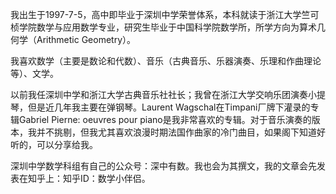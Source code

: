 我出生于1997-7-5，高中即毕业于深圳中学荣誉体系，本科就读于浙江大学竺可桢学院数学与应用数学专业，研究生毕业于中国科学院数学所，所学方向为算术几何学（Arithmetic Geometry）。

我喜欢数学（主要是数论和代数）、音乐（古典音乐、乐器演奏、乐理和作曲理论等）、文学。

以前我任深圳中学和浙江大学古典音乐社社长；我曾在浙江大学交响乐团演奏小提琴，但是近几年我主要在弹钢琴。Laurent Wagschal在Timpani厂牌下灌录的专辑Gabriel Pierne: oeuvres pour piano是我非常喜欢的专辑。对于音乐演奏的版本，我并不挑剔，但我尤其喜欢浪漫时期法国作曲家的冷门曲目，如果阁下知道好听的，可以分享给我。

深圳中学数学科组有自己的公众号：深中有数。我也会为其撰文，我的文章会先发表在知乎上：知乎ID：数学小伴侣。
